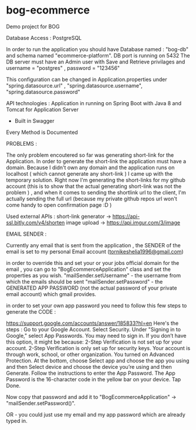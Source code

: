 # bog-ecommerce
Demo project for BOG 


Database Access : PostgreSQL

In order to run the application you should have Database named : "bog-db" and schema named "ecommerce-platform". DB port is running on 5432
The DB server must have an Admin user with Save and Retrieve privilages and username = "postgres" , password = "123456"

This configuration can be changed in Application.properties under "spring.datasource.url" , "spring.datasource.username", "spring.datasource.password"

API technologies : Application in running on Spring Boot with Java 8 and Tomcat for Application Server
* Built in Swagger

Every Method is Documented

PROBLEMS : 

The only problem encoutered so far was generating short-link for the Application. In order to generate the short-link the application
must have a domain. Because I didn't own any domain and the application runs on localhost ( which cannot generate any short-link ) 
I came up with the temporary solution. Right now I'm generating the short-links for my github account (this is to show that the actual generating short-link
was not the problem ) , and when it comes to sending the shortlink url to the client, I'm actually sending the full url (because my private github repos url won't come handy
to open confirmation page :D )


Used external APIs :
short-link generator -> https://api-ssl.bitly.com/v4/shorten
image upload -> https://api.imgur.com/3/image

EMAIL SENDER : 

Currently any email that is sent from the application , the SENDER of the email is set to my personal Email account (tornikeshelia1996@gmail.com)

in order to override this and set your or your jobs official domain for the email , you can go to "BogEcommerceApplication" class
and set the properties as you wish.
"mailSender.setUsername" - the username from which the emails should be sent 
"mailSender.setPassword" - the GENERATED APP PASSWORD (not the actual password of your private email account) which gmail provides.

in order to set your own app password you need to follow this few steps to generate the CODE :

https://support.google.com/accounts/answer/185833?hl=en
Here's the steps : 
Go to your Google Account.
Select Security.
Under "Signing in to Google," select App Passwords. You may need to sign in. If you don’t have this option, it might be because:
  2-Step Verification is not set up for your account.
  2-Step Verification is only set up for security keys.
  Your account is through work, school, or other organization.
  You turned on Advanced Protection.
At the bottom, choose Select app and choose the app you using and then Select device and choose the device you’re using and then Generate.
Follow the instructions to enter the App Password. The App Password is the 16-character code in the yellow bar on your device.
Tap Done.

Now copy that password and add it to "BogEcommerceApplication" -> "mailSender.setPassword()".

OR - you could just use my email and my app password which are already typed in.
